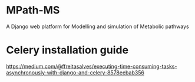 # MPath-MS
A Django web platform for Modelling and simulation of Metabolic pathways


# Celery installation guide
https://medium.com/@ffreitasalves/executing-time-consuming-tasks-asynchronously-with-django-and-celery-8578eebab356